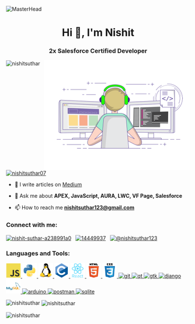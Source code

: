 ![MasterHead](https://edge.mwallpapers.com/photos/3d-abstract/abstract/anime-minimalist-wallpaper-ultra-wide-android-iphone-hd-wallpaper-background-downloadhd-wallpapers-desktop-background-android-iphone-1080p-4k-wibfh.jpg)

<h1 align="center">Hi 👋, I'm Nishit</h1>
<h3 align="center">2x Salesforce Certified Developer</h3>
<img align="right" alt="coding" width="400" src="https://raw.githubusercontent.com/Nishitsuthar/Nishitsuthar/main/white.gif" >

<p align="left"> <img src="https://komarev.com/ghpvc/?username=nishitsuthar&label=Profile%20views&color=0e75b6&style=flat" alt="nishitsuthar" /> </p>

<p align="left"> <a href="https://twitter.com/nishitsuthar07" target="blank"><img src="https://img.shields.io/twitter/follow/nishitsuthar07?logo=twitter&style=for-the-badge" alt="nishitsuthar07" /></a> </p>

- 📝 I write articles on [Medium](https://medium.com/@nishitsuthar123)

- 💬 Ask me about **APEX, JavaScript, AURA, LWC, VF Page, Salesforce**

- 📫 How to reach me **nishitsuthar123@gmail.com**


<h3 align="left">Connect with me:</h3>
<p align="left">
<a href="https://linkedin.com/in/nishit-suthar-a238991a0" target="blank"><img align="center" src="https://i.ibb.co/GtxbZ7M/linkedin.png" alt="nishit-suthar-a238991a0" height="30" width="40" /></a>&nbsp;&nbsp;
<a href="https://stackoverflow.com/users/14449937" target="blank"><img align="center" src="https://i.ibb.co/1sCZRFZ/so.png" alt="14449937" height="30" width="40" /></a>&nbsp;&nbsp;
<a href="https://medium.com/@nishitsuthar123" target="blank"><img align="center" src="https://i.ibb.co/TYdNWzm/medium.png" alt="@nishitsuthar123" height="30" width="40" /></a>
</p>

<h3 align="left">Languages and Tools:</h3>
<p align="left">
    <a href="https://developer.mozilla.org/en-US/docs/Web/JavaScript" target="_blank" rel="noreferrer">
        <img src="https://raw.githubusercontent.com/devicons/devicon/master/icons/javascript/javascript-original.svg"
        alt="javascript" width="40" height="40" />
    </a>
    <a href="https://www.python.org" target="_blank" rel="noreferrer">
        <img src="https://raw.githubusercontent.com/devicons/devicon/master/icons/python/python-original.svg"
            alt="python" width="40" height="40" />
    </a>
    <a href="https://www.linux.org/" target="_blank" rel="noreferrer">
        <img src="https://raw.githubusercontent.com/devicons/devicon/master/icons/linux/linux-original.svg" alt="linux"
        width="40" height="40" />
    </a>
    <a href="https://www.cprogramming.com/" target="_blank" rel="noreferrer">
        <img src="https://raw.githubusercontent.com/devicons/devicon/master/icons/c/c-original.svg" alt="c" width="40"
        height="40" />
    </a>
    <a href="https://reactjs.org/" target="_blank" rel="noreferrer">
        <img src="https://raw.githubusercontent.com/devicons/devicon/master/icons/react/react-original-wordmark.svg"
            alt="react" width="40" height="40" />
    </a>
    <a href="https://www.w3.org/html/" target="_blank" rel="noreferrer">
        <img src="https://raw.githubusercontent.com/devicons/devicon/master/icons/html5/html5-original-wordmark.svg"
        alt="html5" width="40" height="40" />
    </a>
    <a href="https://www.w3schools.com/css/" target="_blank" rel="noreferrer">
        <img src="https://raw.githubusercontent.com/devicons/devicon/master/icons/css3/css3-original-wordmark.svg"
        alt="css3" width="40" height="40" />
    </a>
    <a href="https://git-scm.com/" target="_blank" rel="noreferrer">
        <img src="https://www.vectorlogo.zone/logos/git-scm/git-scm-icon.svg" alt="git" width="40" height="40" />
    </a>
    <a href="https://www.qt.io/" target="_blank" rel="noreferrer">
        <img src="https://upload.wikimedia.org/wikipedia/commons/0/0b/Qt_logo_2016.svg" alt="qt" width="40"
            height="40" />
    </a>
    <a href="https://www.gtk.org/" target="_blank" rel="noreferrer">
        <img src="https://upload.wikimedia.org/wikipedia/commons/7/71/GTK_logo.svg" alt="gtk" width="40" height="40" />
    </a>
    <a href="https://www.djangoproject.com/" target="_blank" rel="noreferrer">
        <img src="https://cdn.worldvectorlogo.com/logos/django.svg" alt="django" width="40" height="40" />
    </a>
    <a href="https://www.mysql.com/" target="_blank" rel="noreferrer">
        <img src="https://raw.githubusercontent.com/devicons/devicon/master/icons/mysql/mysql-original-wordmark.svg"
        alt="mysql" width="40" height="40" />
    </a>
    <a href="https://www.arduino.cc/" target="_blank" rel="noreferrer">
        <img src="https://cdn.worldvectorlogo.com/logos/arduino-1.svg" alt="arduino" width="40" height="40" />
    </a>
    <a href="https://postman.com" target="_blank" rel="noreferrer">
        <img src="https://www.vectorlogo.zone/logos/getpostman/getpostman-icon.svg" alt="postman" width="40"
            height="40" />
    </a>
    <a href="https://www.sqlite.org/" target="_blank" rel="noreferrer">
        <img src="https://www.vectorlogo.zone/logos/sqlite/sqlite-icon.svg" alt="sqlite" width="40" height="40" />
    </a>
</p>

<p><img align="left" src="https://github-readme-stats.vercel.app/api/top-langs?username=nishitsuthar&theme=default&show_icons=true&locale=en&layout=compact" alt="nishitsuthar" /></p>

<p>&nbsp;<img align="center" src="https://github-readme-stats.vercel.app/api?username=nishitsuthar&theme=default&show_icons=true&locale=en" alt="nishitsuthar" /></p>

<p><img align="center" src="https://github-readme-streak-stats.herokuapp.com/?user=nishitsuthar&theme=default&show_icons=true" alt="nishitsuthar" /></p>
